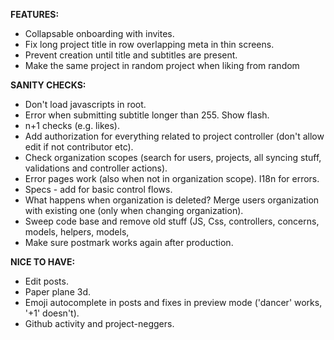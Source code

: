 __FEATURES:__
 * Collapsable onboarding with invites.
 * Fix long project title in row overlapping meta in thin screens. 
 * Prevent creation until title and subtitles are present.
 * Make the same project in random project when liking from random
 
__SANITY CHECKS:__
 * Don't load javascripts in root.
 * Error when submitting subtitle longer than 255. Show flash.
 * n+1 checks (e.g. likes).
 * Add authorization for everything related to project controller (don't allow edit if not contributor etc).
 * Check organization scopes (search for users, projects, all syncing stuff, validations and controller actions).
 * Error pages work (also when not in organization scope). I18n for errors.
 * Specs - add for basic control flows.
 * What happens when organization is deleted? Merge users organization with existing one (only when changing organization).
 * Sweep code base and remove old stuff (JS, Css, controllers, concerns, models, helpers, models, 
 * Make sure postmark works again after production.
 
__NICE TO HAVE:__
 * Edit posts.
 * Paper plane 3d.
 * Emoji autocomplete in posts and fixes in preview mode ('dancer' works, '+1' doesn't).
 * Github activity and project-neggers.